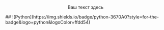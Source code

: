 <p align="center">Ваш текст здесь</p>
## ![Python](https://img.shields.io/badge/python-3670A0?style=for-the-badge&logo=python&logoColor=ffdd54)
